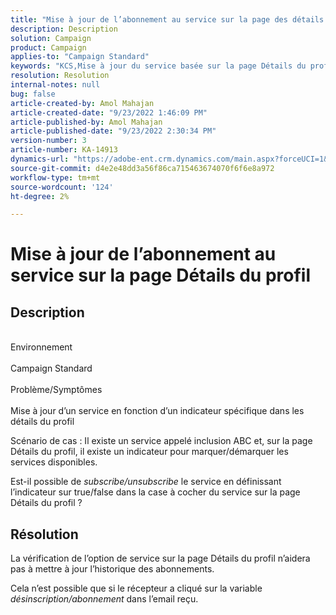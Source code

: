 ```yaml
---
title: "Mise à jour de l’abonnement au service sur la page des détails du profil"
description: Description
solution: Campaign
product: Campaign
applies-to: "Campaign Standard"
keywords: "KCS,Mise à jour du service basée sur la page Détails du profil"
resolution: Resolution
internal-notes: null
bug: false
article-created-by: Amol Mahajan
article-created-date: "9/23/2022 1:46:09 PM"
article-published-by: Amol Mahajan
article-published-date: "9/23/2022 2:30:34 PM"
version-number: 3
article-number: KA-14913
dynamics-url: "https://adobe-ent.crm.dynamics.com/main.aspx?forceUCI=1&pagetype=entityrecord&etn=knowledgearticle&id=4330650e-463b-ed11-9db0-000d3a5c1bcc"
source-git-commit: d4e2e48dd3a56f86ca715463674070f6f6e8a972
workflow-type: tm+mt
source-wordcount: '124'
ht-degree: 2%

---
```


# Mise à jour de l’abonnement au service sur la page Détails du profil

## Description

<br>Environnement<br><br>
Campaign Standard
<br><br>Problème/Symptômes<br><br>
Mise à jour d’un service en fonction d’un indicateur spécifique dans les détails du profil



Scénario de cas : Il existe un service appelé inclusion ABC et, sur la page Détails du profil, il existe un indicateur pour marquer/démarquer les services disponibles.

Est-il possible de *subscribe/unsubscribe* le service en définissant l’indicateur sur true/false dans la case à cocher du service sur la page Détails du profil ?
















## Résolution


La vérification de l’option de service sur la page Détails du profil n’aidera pas à mettre à jour l’historique des abonnements.

Cela n’est possible que si le récepteur a cliqué sur la variable *désinscription/abonnement* dans l’email reçu.
